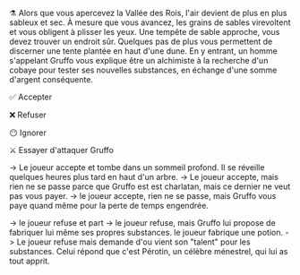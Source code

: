 ⚗️ Alors que vous apercevez la Vallée des Rois, l'air devient de plus en plus sableux et sec. À mesure que vous avancez, les grains de sables virevoltent et vous
obligent à plisser les yeux. Une tempête de sable approche, vous devez trouver un endroit sûr. Quelques pas de plus vous permettent de discerner une tente plantée 
en haut d'une dune. En y entrant, un homme s'appelant Gruffo vous explique être un alchimiste à la recherche d'un cobaye pour tester ses nouvelles substances, en échange d'une somme d'argent conséquente.

✅ Accepter

❌ Refuser

😶 Ignorer 

⚔ Essayer d'attaquer Gruffo



-> Le joueur accepte et tombe dans un sommeil profond. Il se réveille quelques heures plus tard en haut d'un arbre.
-> Le joueur accepte, mais rien ne se passe parce que Gruffo est est charlatan, mais ce dernier ne veut pas vous payer.
-> le joueur accepte, rien ne se passe, mais Gruffo vous paye quand même pour la perte de temps engendrée.

-> le joueur refuse et part
-> le joueur refuse, mais Gruffo lui propose de fabriquer lui même ses propres substances. le joueur fabrique une potion.
-> Le joueur refuse mais demande d'ou vient son "talent" pour les substances. Celui répond que c'est Pérotin, un célèbre ménestrel, qui lui as tout apprit.
